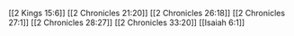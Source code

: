 [[2 Kings 15:6]]
[[2 Chronicles 21:20]]
[[2 Chronicles 26:18]]
[[2 Chronicles 27:1]]
[[2 Chronicles 28:27]]
[[2 Chronicles 33:20]]
[[Isaiah 6:1]]
